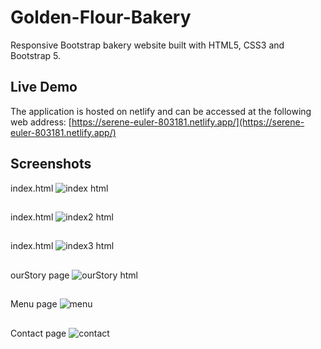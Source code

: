 # Golden-Flour-Bakery

Responsive Bootstrap bakery website built with HTML5, CSS3 and Bootstrap 5.

## Live Demo

The application is hosted on netlify and can be accessed at the following web address: [https://serene-euler-803181.netlify.app/](https://serene-euler-803181.netlify.app/)

## Screenshots

index.html
![index html](https://user-images.githubusercontent.com/71195337/106814712-d0166200-6640-11eb-9b97-3d3f5b95152b.png)

##
index.html
![index2 html](https://user-images.githubusercontent.com/71195337/106814756-e15f6e80-6640-11eb-8a48-7593c137d6d7.png)

## 
index.html
![index3 html](https://user-images.githubusercontent.com/71195337/106814805-f2a87b00-6640-11eb-9e8d-bcc3c1768287.png)

##
ourStory page
![ourStory html](https://user-images.githubusercontent.com/71195337/106814839-005e0080-6641-11eb-8591-af1ecf93ef5c.png)

##
Menu page
![menu](https://user-images.githubusercontent.com/71195337/106814899-179cee00-6641-11eb-9b48-82e8a6aa859d.png)

##
Contact page
![contact](https://user-images.githubusercontent.com/71195337/106814987-39967080-6641-11eb-97c0-cb96c117c9dd.png)

